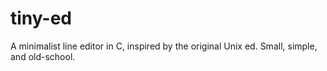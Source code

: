 # tiny-ed
A minimalist line editor in C, inspired by the original Unix ed. Small, simple, and old-school.
